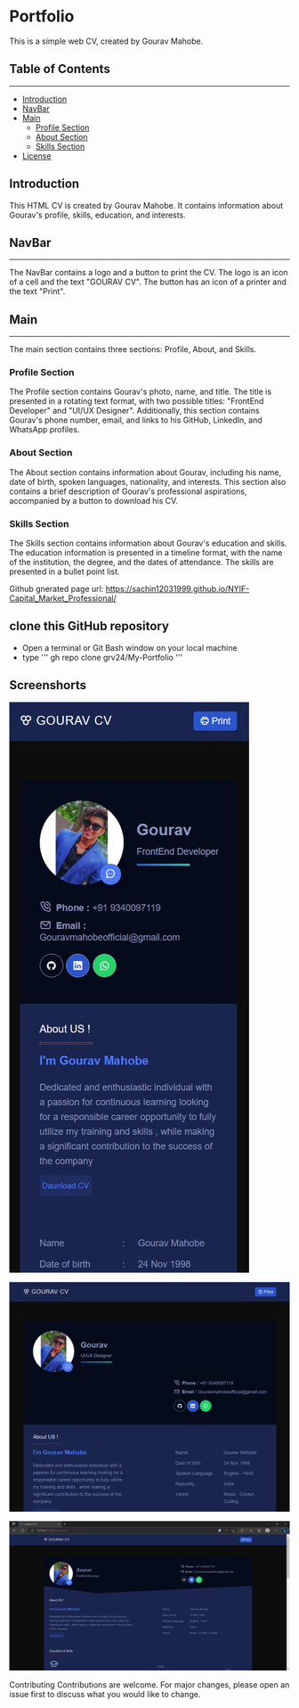 # Portfolio

This is a simple web CV, created by Gourav Mahobe.

## Table of Contents

---

- [Introduction](#introduction)
- [NavBar](#navbar)
- [Main](#main)
  - [Profile Section](#profile-section)
  - [About Section](#about-section)
  - [Skills Section](#skills-section)
- [License](#license)

## Introduction

This HTML CV is created by Gourav Mahobe. It contains information about Gourav's profile, skills, education, and interests.

## NavBar

---

The NavBar contains a logo and a button to print the CV. The logo is an icon of a cell and the text "GOURAV CV". The button has an icon of a printer and the text "Print".

## Main

---

The main section contains three sections: Profile, About, and Skills.

### Profile Section

The Profile section contains Gourav's photo, name, and title. The title is presented in a rotating text format, with two possible titles: "FrontEnd Developer" and "UI/UX Designer". Additionally, this section contains Gourav's phone number, email, and links to his GitHub, LinkedIn, and WhatsApp profiles.

### About Section

The About section contains information about Gourav, including his name, date of birth, spoken languages, nationality, and interests. This section also contains a brief description of Gourav's professional aspirations, accompanied by a button to download his CV.

### Skills Section

The Skills section contains information about Gourav's education and skills. The education information is presented in a timeline format, with the name of the institution, the degree, and the dates of attendance. The skills are presented in a bullet point list.

Github gnerated page url: https://sachin12031999.github.io/NYIF-Capital_Market_Professional/




## clone  this GitHub repository

- Open a terminal or Git Bash window on your local machine
- type ''' gh repo clone grv24/My-Portfolio '''

## Screenshorts

![moble](./images/mobile.jpeg)

![Tab](./images/tab.png)

![Laptop](./images/destop.png)


Contributing
Contributions are welcome. For major changes, please open an issue first to discuss what you would like to change.
